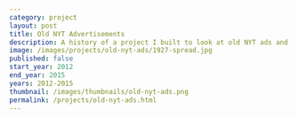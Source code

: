 ```yaml
---
category: project
layout: post
title: Old NYT Advertisements
description: A history of a project I built to look at old NYT ads and why they are so appealing
image: /images/projects/old-nyt-ads/1927-spread.jpg
published: false
start_year: 2012
end_year: 2015
years: 2012-2015
thumbnail: /images/thumbnails/old-nyt-ads.png
permalink: /projects/old-nyt-ads.html
---
```


